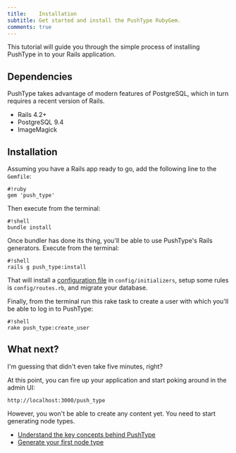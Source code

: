 ```yaml
---
title:    Installation
subtitle: Get started and install the PushType RubyGem.
comments: true
---
```


This tutorial will guide you through the simple process of installing PushType in to your Rails application.

## Dependencies

PushType takes advantage of modern features of PostgreSQL, which in turn requires a recent version of Rails.

* Rails 4.2+
* PostgreSQL 9.4
* ImageMagick

## Installation

Assuming you have a Rails app ready to go, add the following line to the `Gemfile`:

    #!ruby
    gem 'push_type'

Then execute from the terminal:

    #!shell
    bundle install

Once bundler has done its thing, you'll be able to use PushType's Rails generators. Execute from the terminal:

    #!shell
    rails g push_type:install

That will install a [configuration file](/docs/configuration) in `config/initializers`, setup some rules is `config/routes.rb`, and migrate your database.

Finally, from the terminal run this rake task to create a user with which you'll be able to log in to PushType:

    #!shell
    rake push_type:create_user

## What next?

I'm guessing that didn't even take five minutes, right?

At this point, you can fire up your application and start poking around in the admin UI:

    http://localhost:3000/push_type

However, you won't be able to create any content yet. You need to start generating node types.

* [Understand the key concepts behind PushType](/docs/key-concepts)
* [Generate your first node type](/docs/nodes)

